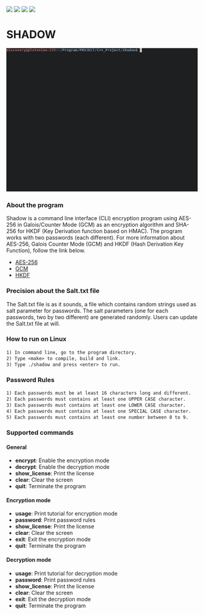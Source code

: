 ![](https://img.shields.io/badge/Code-C++-brigthgreen.svg?style=for-the-badge&logo=c%2B%2B)
![](https://img.shields.io/badge/OS-Linux-brigthgreen.svg?style=for-the-badge&logo=Linux)
![](https://img.shields.io/badge/Algorithm-AES-brigthgreen.svg?style=for-the-badge&logo)
![](https://img.shields.io/badge/Algorithm-SHA-brigthgreen.svg?style=for-the-badge&logo)
<h1 align="left"> SHADOW </h1>

![Output](https://github.com/AndryRafam/Shadow/blob/main/Output/out.gif)

<h3 algin="left"> About the program </h3>

Shadow is a command line interface (CLI) encryption program using AES-256 in Galois/Counter Mode (GCM) as an encryption algorithm and SHA-256 for HKDF (Key Derivation function based on HMAC). The program works with two passwords (each different). For more information about AES-256, Galois Counter Mode (GCM) and HKDF (Hash Derivation Key Function), follow the link below.

   - [AES-256](https://en.wikipedia.org/wiki/Advanced_Encryption_Standard)
   - [GCM](https://en.wikipedia.org/wiki/Galois/Counter_Mode)
   - [HKDF](https://en.wikipedia.org/wiki/HKDF)

<h3 align="left"> Precision about the Salt.txt file </h3>

The Salt.txt file is as it sounds, a file which contains random strings used as salt parameter for passwords.
The salt parameters (one for each passwords, two by two different) are generated randomly.
Users can update the Salt.txt file at will.

<h3 align="left"> How to run on Linux </h3>

    1) In command line, go to the program directory.
    2) Type <make> to compile, build and link.
    3) Type ./shadow and press <enter> to run.

<h3 algin="left"> Password Rules </h3>

    1) Each passwords must be at least 16 characters long and different.
    2) Each passwords must contains at least one UPPER CASE character.
    3) Each passwords must contains at least one LOWER CASE character.
    4) Each passwords must contains at least one SPECIAL CASE character.
    5) Each passwords must contains at least one number between 0 to 9.

<h3 align="left"> Supported commands </h3>

<h4 align="left"> General </h4>

* **encrypt**: Enable the encryption mode
* **decrypt**: Enable the decryption mode
* **show_license**: Print the license
* **clear**: Clear the screen
* **quit**: Terminate the program

<h4 algin="left"> Encryption mode </h4>

* **usage**: Print tutorial for encryption mode
* **password**: Print password rules
* **show_license**: Print the license
* **clear**: Clear the screen
* **exit**: Exit the encryption mode
* **quit**: Terminate the program

<h4 align="left"> Decryption mode </h4>

* **usage**: Print tutorial for decryption mode
* **password**: Print password rules
* **show_license**: Print the license
* **clear**: Clear the screen
* **exit**: Exit the decryption mode
* **quit**: Terminate the program
